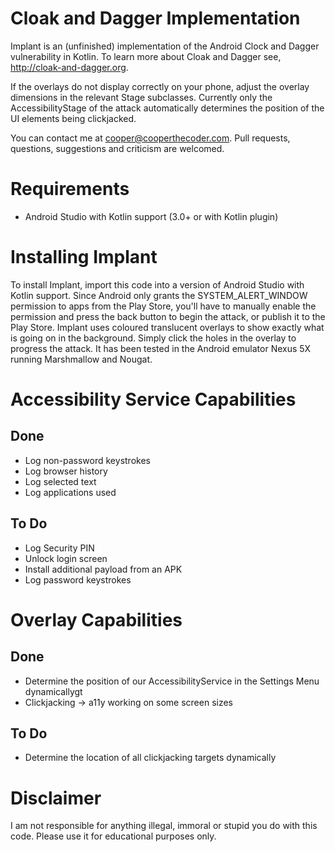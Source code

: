 Cloak and Dagger Implementation
===============================
Implant is an (unfinished) implementation of the Android Clock and Dagger vulnerability in Kotlin.
To learn more about Cloak and Dagger see, http://cloak-and-dagger.org.

If the overlays do not display correctly on your phone, adjust the overlay dimensions in the
relevant Stage subclasses.
Currently only the AccessibilityStage of the attack automatically determines the position of the
UI elements being clickjacked.

You can contact me at cooper@cooperthecoder.com.
Pull requests, questions, suggestions and criticism are welcomed.


Requirements
============
+ Android Studio with Kotlin support (3.0+ or with Kotlin plugin)

Installing Implant
==================
To install Implant, import this code into a version of Android Studio with Kotlin support.
Since Android only grants the SYSTEM_ALERT_WINDOW permission to apps from the Play Store, you'll
have to manually enable the permission and press the back button to begin the attack, or publish
it to the Play Store.
Implant uses coloured translucent overlays to show exactly what is going on in the background.
Simply click the holes in the overlay to progress the attack.
It has been tested in the Android emulator Nexus 5X running Marshmallow and Nougat.

Accessibility Service Capabilities
==================================
Done
----
+ Log non-password keystrokes
+ Log browser history
+ Log selected text
+ Log applications used

To Do
-----
+ Log Security PIN
+ Unlock login screen
+ Install additional payload from an APK
+ Log password keystrokes

Overlay Capabilities
====================
Done
----
+ Determine the position of our AccessibilityService in the Settings Menu dynamicallygt
+ Clickjacking -> a11y working on some screen sizes

To Do
-----
+ Determine the location of all clickjacking targets dynamically

Disclaimer
==========
I am not responsible for anything illegal, immoral or stupid you do with this code.
Please use it for educational purposes only.